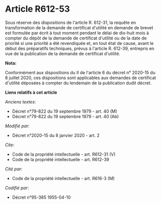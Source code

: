 # Article R612-53

Sous réserve des dispositions de l'article R. 612-31, la requête en transformation de la demande de certificat d'utilité en
demande de brevet est formulée par écrit à tout moment pendant le délai de dix-huit mois à compter du dépôt de la demande de
certificat d'utilité ou de la date de priorité si une priorité a été revendiquée et, en tout état de cause, avant le début
des préparatifs techniques, prévus à l'article R. 612-39, entrepris en vue de la publication de la demande de certificat
d'utilité.

**Nota:**

Conformément aux dispositions du II de l'article 6 du décret n° 2020-15 du 8 juillet 2020, ces dispositions sont applicables
aux demandes de certificat d'utilité déposées à compter du lendemain de la publication dudit décret.

**Liens relatifs à cet article**

_Anciens textes_:

  - Décret n°79-822 du 19 septembre 1979 - art. 40 (M)
  - Décret n°79-822 du 19 septembre 1979 - art. 40 (Ab)

_Modifié par_:

  - Décret n°2020-15 du 8 janvier 2020 - art. 2

_Cite_:

  - Code de la propriété intellectuelle - art. R612-31 (V)
  - Code de la propriété intellectuelle - art. R612-39

_Cité par_:

  - Code de la propriété intellectuelle - art. R616-3 (M)

_Codifié par_:

  - Décret n°95-385 1955-04-10
